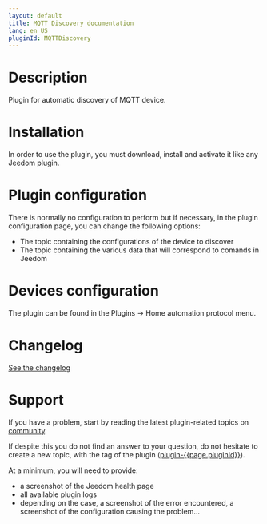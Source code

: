 ```yaml
---
layout: default
title: MQTT Discovery documentation 
lang: en_US
pluginId: MQTTDiscovery
---
```


# Description

Plugin for automatic discovery of MQTT device.

# Installation

In order to use the plugin, you must download, install and activate it like any Jeedom plugin.

# Plugin configuration

There is normally no configuration to perform but if necessary, in the plugin configuration page, you can change the following options:

- The topic containing the configurations of the device to discover
- The topic containing the various data that will correspond to comands in Jeedom

# Devices configuration

The plugin can be found in the Plugins → Home automation protocol menu.

# Changelog

[See the changelog](./changelog)

# Support

If you have a problem, start by reading the latest plugin-related topics on [community]({{site.forum}}/tags/plugin-{{page.pluginId}}).

If despite this you do not find an answer to your question, do not hesitate to create a new topic, with the tag of the plugin ([plugin-{{page.pluginId}}]({{site.forum}}/tags/plugin-{{page.pluginId}})).

At a minimum, you will need to provide:

- a screenshot of the Jeedom health page
- all available plugin logs
- depending on the case, a screenshot of the error encountered, a screenshot of the configuration causing the problem...
